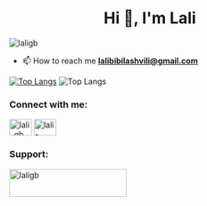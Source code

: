 <h1 align="center">Hi 👋, I'm Lali</h1>

<p align="left"> <img src="https://komarev.com/ghpvc/?username=laligb&label=Profile%20views&color=0e75b6&style=flat" alt="laligb" /> </p>

- 📫 How to reach me **lalibibilashvili@gmail.com**


[![Top Langs](https://github-readme-stats.vercel.app/api/top-langs/?username=laligb&layout=donut)](https://github.com/laligb/github-readme-stats)
![Top Langs](https://github-readme-stats.vercel.app/api/top-langs/?username=laligb&layout=compact)

<h3 align="left">Connect with me:</h3>
<p align="left">
<a href="https://twitter.com/lali_gb" target="blank"><img align="center" src="https://raw.githubusercontent.com/rahuldkjain/github-profile-readme-generator/master/src/images/icons/Social/twitter.svg" alt="lali_gb" height="30" width="40" /></a>
<a href="https://linkedin.com/in/lali-bibilashvili" target="blank"><img align="center" src="https://raw.githubusercontent.com/rahuldkjain/github-profile-readme-generator/master/src/images/icons/Social/linked-in-alt.svg" alt="lali-bibilashvili" height="30" width="40" /></a>
</p>

<h3 align="left">Support:</h3>
<p><a href="https://www.buymeacoffee.com/laligb"> <img align="left" src="https://cdn.buymeacoffee.com/buttons/v2/default-yellow.png" height="50" width="210" alt="laligb" /></a></p><br><br>
